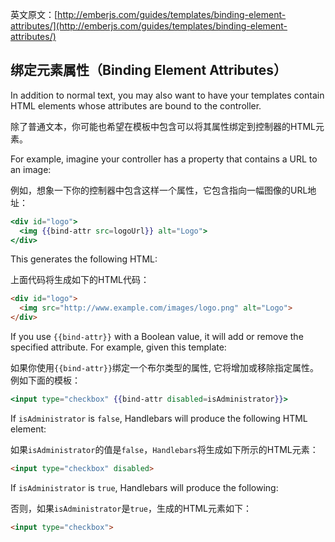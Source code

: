 英文原文：[http://emberjs.com/guides/templates/binding-element-attributes/](http://emberjs.com/guides/templates/binding-element-attributes/)


## 绑定元素属性（Binding Element Attributes）

In addition to normal text, you may also want to have your templates
contain HTML elements whose attributes are bound to the controller.

除了普通文本，你可能也希望在模板中包含可以将其属性绑定到控制器的HTML元素。

For example, imagine your controller has a property that contains a URL
to an image:

例如，想象一下你的控制器中包含这样一个属性，它包含指向一幅图像的URL地址：

```handlebars
<div id="logo">
  <img {{bind-attr src=logoUrl}} alt="Logo">
</div>
```

This generates the following HTML:

上面代码将生成如下的HTML代码：

```html
<div id="logo">
  <img src="http://www.example.com/images/logo.png" alt="Logo">
</div>
```

If you use `{{bind-attr}}` with a Boolean value, it will add or remove
the specified attribute. For example, given this template:

如果你使用`{{bind-attr}}`绑定一个布尔类型的属性,
它将增加或移除指定属性。例如下面的模板：

```handlebars
<input type="checkbox" {{bind-attr disabled=isAdministrator}}>
```

If `isAdministrator` is `false`, Handlebars will produce the following
HTML element:

如果`isAdministrator`的值是`false`，`Handlebars`将生成如下所示的HTML元素：

```html
<input type="checkbox" disabled>
```

If `isAdministrator` is `true`, Handlebars will produce the following:

否则，如果`isAdministrator`是`true`，生成的HTML元素如下：

```html
<input type="checkbox">
```
